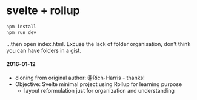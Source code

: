 # svelte + rollup

```bash
npm install
npm run dev
```

...then open index.html. Excuse the lack of folder organisation, don't think you can have folders in a gist.

#### 2016-01-12

* cloning from original author: @Rich-Harris - thanks!
* Objective: Svelte minimal project using Rollup for learning purpose
  * layout reformulation just for organization and understanding